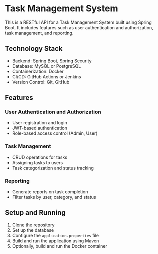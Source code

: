 # Task Management System

This is a RESTful API for a Task Management System built using Spring Boot. It includes features such as user authentication and authorization, task management, and reporting.

## Technology Stack

- Backend: Spring Boot, Spring Security
- Database: MySQL or PostgreSQL
- Containerization: Docker
- CI/CD: GitHub Actions or Jenkins
- Version Control: Git, GitHub

## Features

### User Authentication and Authorization
- User registration and login
- JWT-based authentication
- Role-based access control (Admin, User)

### Task Management
- CRUD operations for tasks
- Assigning tasks to users
- Task categorization and status tracking

### Reporting
- Generate reports on task completion
- Filter tasks by user, category, and status

## Setup and Running

1. Clone the repository
2. Set up the database
3. Configure the `application.properties` file
4. Build and run the application using Maven
5. Optionally, build and run the Docker container
